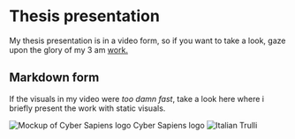 # Thesis presentation

My thesis presentation is in a video form, so if you want to take a look, gaze upon the glory of my 3 am [work.](https://youtu.be/5YujL3eA-ck)

## Markdown form

If the visuals in my video were <i>too damn fast</i>, take a look here where i briefly present the work with static visuals.

<img src="Sketch logo.jpg" alt="Mockup of Cyber Sapiens logo">
Cyber Sapiens logo

<img src=".jpg" alt="Italian Trulli">
